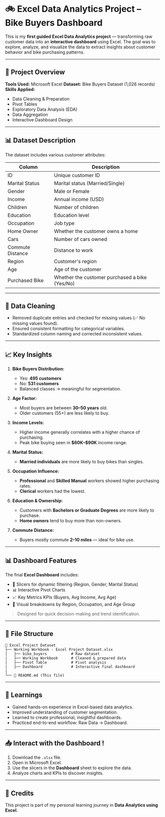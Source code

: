 # 🚲 Excel Data Analytics Project – Bike Buyers Dashboard

This is my **first guided Excel Data Analytics project** — transforming raw customer data into an **interactive dashboard** using Excel. The goal was to explore, analyze, and visualize the data to extract insights about customer behavior and bike purchasing patterns.

---

## 📁 Project Overview

**Tools Used:** Microsoft Excel
**Dataset:** Bike Buyers Dataset (1,026 records)
**Skills Applied:**

* Data Cleaning & Preparation
* Pivot Tables
* Exploratory Data Analysis (EDA)
* Data Aggregation
* Interactive Dashboard Design

---

## 📊 Dataset Description

The dataset includes various customer attributes:

| Column           | Description                                    |
| ---------------- | ---------------------------------------------- |
| ID               | Unique customer ID                             |
| Marital Status   | Marital status (Married/Single)                |
| Gender           | Male or Female                                 |
| Income           | Annual income (USD)                            |
| Children         | Number of children                             |
| Education        | Education level                                |
| Occupation       | Job type                                       |
| Home Owner       | Whether the customer owns a home               |
| Cars             | Number of cars owned                           |
| Commute Distance | Distance to work                               |
| Region           | Customer's region                              |
| Age              | Age of the customer                            |
| Purchased Bike   | Whether the customer purchased a bike (Yes/No) |

---

## 🧼 Data Cleaning

* Removed duplicate entries and checked for missing values (✅ No missing values found).
* Ensured consistent formatting for categorical variables.
* Standardized column naming and corrected inconsistent values.

---

## 📈 Key Insights

1. **Bike Buyers Distribution:**

   * Yes: **495 customers**
   * No: **531 customers**
   * Balanced classes → meaningful for segmentation.

2. **Age Factor:**

   * Most buyers are between **30–50 years** old.
   * Older customers (55+) are less likely to buy.

3. **Income Levels:**

   * Higher income generally correlates with a higher chance of purchasing.
   * Peak bike buying seen in **\$60K–\$90K** income range.

4. **Marital Status:**

   * **Married individuals** are more likely to buy bikes than singles.

5. **Occupation Influence:**

   * **Professional** and **Skilled Manual** workers showed higher purchasing rates.
   * **Clerical** workers had the lowest.

6. **Education & Ownership:**

   * Customers with **Bachelors or Graduate Degrees** are more likely to purchase.
   * **Home owners** tend to buy more than non-owners.

7. **Commute Distance:**

   * Buyers mostly commute **2–10 miles** — ideal for bike use.

---

## 📊 Dashboard Features

The final **Excel Dashboard** includes:

* 📌 Slicers for dynamic filtering (Region, Gender, Marital Status)
* 📊 Interactive Pivot Charts
* 📈 Key Metrics KPIs (Buyers, Avg Income, Avg Age)
* 📍 Visual breakdowns by Region, Occupation, and Age Group

> Designed for quick decision-making and trend identification.

---

## 📂 File Structure

```
📁 Excel Project Dataset
├── Working Workbook - Excel Project Dataset.xlsx
|   ├── bike_buyers           # Raw dataset
|   ├── Working Workbook      # Cleaned & prepared data
|   ├── Pivot Table           # Pivot analysis
|   ├── Dashboard             # Interactive final dashboard
|
└── 📄 README.md (This file)
```

---

## 📌 Learnings

* Gained hands-on experience in Excel-based data analytics.
* Improved understanding of customer segmentation.
* Learned to create professional, insightful dashboards.
* Practiced end-to-end workflow: Raw Data → Dashboard.

---

## 📥 Interact with the Dashboard !

1. Download the `.xlsx` file.
2. Open in Microsoft Excel.
3. Use the slicers in the **Dashboard** sheet to explore the data.
4. Analyze charts and KPIs to discover insights.

---

## 🔗 Credits

This project is part of my personal learning journey in **Data Analytics using Excel**.


